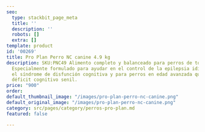 ```yaml
---
seo:
  type: stackbit_page_meta
  title: ''
  description: ''
  robots: []
  extra: []
template: product
id: '00269'
title: Pro Plan Perro NC canine 4.9 kg
description: SKU:PNC49 Alimento completo y balanceado para perros de todas las edades.
  Especialmente formulado para ayudar en el control de la epilepsia idiopática, en
  el síndrome de disfunción cognitiva y para perros en edad avanzada que presentan
  déficit cognitivo senil.
price: "900"
order: 
default_thumbnail_image: "/images/pro-plan-perro-nc-canine.png"
default_original_image: "/images/pro-plan-perro-nc-canine.png"
category: src/pages/category/perros-pro-plan.md
featured: false

---
```

